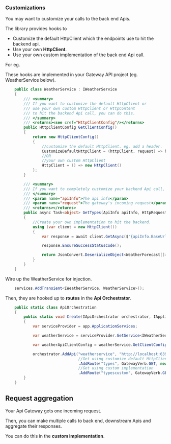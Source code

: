 ### Customizations

You may want to customize your calls to the back end Apis.

The library provides hooks to

*   Customize the default HttpClient which the endpoints use to hit the backend api.
*	Use your own **HttpClient**.
*	Use your own custom implementation of the back end Api call.

For eg.

These hooks are implemented in your Gateway API project (eg. WeatherService below).

```C#
    public class WeatherService : IWeatherService
    {
        /// <summary>
        /// If you want to customize the default HttpClient or
        /// use your own custom HttpClient or HttpContent 
        /// to hit the backend Api call, you can do this.
        /// </summary>
        /// <returns><see cref="HttpClientConfig"/></returns>
        public HttpClientConfig GetClientConfig()
        {
            return new HttpClientConfig()
            {
                //customize the default HttpClient. eg. add a header.
                CustomizeDefaultHttpClient = (httpClient, request) => httpClient.DefaultRequestHeaders.Add("My header", "My header value"), 
                //OR
                //your own custom HttpClient
                HttpClient = () => new HttpClient()
            };
        }

        /// <summary>
        /// If you want to completely customize your backend Api call, you can do this
        /// </summary>
        /// <param name="apiInfo">The api info</param>
        /// <param name="request">The gateway's incoming request</param>
        /// <returns></returns>
        public async Task<object> GetTypes(ApiInfo apiInfo, HttpRequest request)
        {
            //Create your own implementation to hit the backend.
            using (var client = new HttpClient())
            {
                var response = await client.GetAsync($"{apiInfo.BaseUrl}weatherforecast/forecast");

                response.EnsureSuccessStatusCode();

                return JsonConvert.DeserializeObject<WeatherForecast[]>(await response.Content.ReadAsStringAsync());
            }
        }
    }
```

Wire up the WeatherService for injection.

```C#
	services.AddTransient<IWeatherService, WeatherService>();
```

Then, they are hooked up to **routes** in the **Api Orchestrator**.

```C#
    public static class ApiOrchestration
    {
        public static void Create(IApiOrchestrator orchestrator, IApplicationBuilder app)
        {
            var serviceProvider = app.ApplicationServices;

            var weatherService = serviceProvider.GetService<IWeatherService>();

            var weatherApiClientConfig = weatherService.GetClientConfig();

            orchestrator.AddApi("weatherservice", "http://localhost:63969/")                                
                                //Get using customize default HttpClient or your own custom HttpClient
                                .AddRoute("types", GatewayVerb.GET, new RouteInfo { Path = "weatherforecast/types", ResponseType = typeof(string[]), HttpClientConfig = weatherApiClientConfig })
                                //Get using custom implementation
                                .AddRoute("typescustom", GatewayVerb.GET, weatherService.GetTypes);
        }
    }
```


## Request aggregation

Your Api Gateway gets one incoming request.

Then, you can make multiple calls to back end, downstream Apis and aggregate their responses.

You can do this in the **custom implementation**.